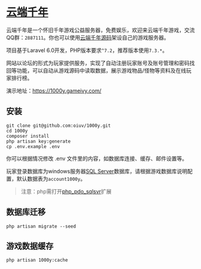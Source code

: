 # [云端千年](https://1000y.gameivy.com)

云端千年是一个怀旧千年游戏公益服务器，免费娱乐，欢迎来云端千年游戏，交流QQ群：`2887111`。你也可以使用[云端千年源码](https://github.com/oiuv/1000yTGS)架设自己的游戏服务器。

项目基于Laravel 6.0开发，PHP版本要求`^7.2`，推荐版本使用`7.3.*`。

网站以论坛的形式为玩家提供服务，实现了自动注册玩家账号及账号管理和密码找回等功能，可以自动从游戏源码中读取数据，展示游戏物品/怪物等资料及在线玩家排行榜。

演示地址：https://1000y.gameivy.com/

## 安装
    git clone git@github.com:oiuv/1000y.git
    cd 1000y
    composer install
    php artisan key:generate
    cp .env.example .env

你可以根据情况修改 .env 文件里的内容，如数据库连接、缓存、邮件设置等。

玩家登录数据库为windows服务器[SQL Server](https://www.microsoft.com/zh-cn/sql-server/sql-server-downloads)数据库，请根据游戏数据库说明配置，默认数据表为`account1000y`。

> 注意：php需打开[php_pdo_sqlsvr](https://docs.microsoft.com/zh-cn/sql/connect/php/download-drivers-php-sql-server?view=sql-server-2016)扩展

## 数据库迁移
    php artisan migrate --seed

##  游戏数据缓存
    php artisan 1000y:cache
